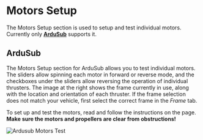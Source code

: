 # Motors Setup

The Motors Setup section is used to setup and test individual motors. Currently only [**ArduSub**](https://www.ardusub.com/) supports it.

## ArduSub

The Motors Setup section for ArduSub allows you to test individual motors. The sliders allow spinning each motor in forward or reverse mode, and the checkboxes under the sliders allow reversing the operation of individual thrusters. The image at the right shows the frame currently in use, along with the location and orientation of each thruster. If the frame selection does not match your vehicle, first select the correct frame in the *Frame* tab.

To set up and test the motors, read and follow the instructions on the page. **Make sure the motors and propellers are clear from obstructions!**

![Ardusub Motors Test](../../assets/setup/motors-sub.jpg)